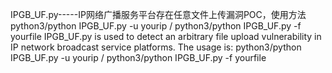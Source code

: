 IPGB_UF.py-----IP网络广播服务平台存在任意文件上传漏洞POC，使用方法 python3/python IPGB_UF.py -u yourip / python3/python IPGB_UF.py -f yourfile 
IPGB_UF.py is used to detect an arbitrary file upload vulnerability in IP network broadcast service platforms. The usage is: python3/python IPGB_UF.py -u yourip / python3/python IPGB_UF.py -f yourfile

